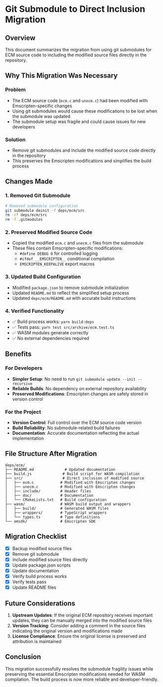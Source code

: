 # Git Submodule to Direct Inclusion Migration

## Overview

This document summarizes the migration from using git submodules for ECM source code to including the modified source files directly in the repository.

## Why This Migration Was Necessary

### Problem
- The ECM source code (`ecm.c` and `unecm.c`) had been modified with Emscripten-specific changes
- Using git submodules would cause these modifications to be lost when the submodule was updated
- The submodule setup was fragile and could cause issues for new developers

### Solution
- Remove git submodules and include the modified source code directly in the repository
- This preserves the Emscripten modifications and simplifies the build process

## Changes Made

### 1. Removed Git Submodule
```bash
# Removed submodule configuration
git submodule deinit -f deps/ecm/src
rm -rf deps/ecm/src
rm -f .gitmodules
```

### 2. Preserved Modified Source Code
- Copied the modified `ecm.c` and `unecm.c` files from the submodule
- These files contain Emscripten-specific modifications:
  - `#define DEBUG 0` for controlled logging
  - `#ifdef __EMSCRIPTEN__` conditional compilation
  - `EMSCRIPTEN_KEEPALIVE` export macros

### 3. Updated Build Configuration
- Modified `package.json` to remove submodule initialization
- Updated `README.md` to reflect the simplified setup process
- Updated `deps/ecm/README.md` with accurate build instructions

### 4. Verified Functionality
- ✅ Build process works: `yarn build:deps`
- ✅ Tests pass: `yarn test src/archive/ecm.test.ts`
- ✅ WASM modules generate correctly
- ✅ No external dependencies required

## Benefits

### For Developers
- **Simpler Setup**: No need to run `git submodule update --init --recursive`
- **Reliable Builds**: No dependency on external repository availability
- **Preserved Modifications**: Emscripten changes are safely stored in version control

### For the Project
- **Version Control**: Full control over the ECM source code version
- **Build Reliability**: No submodule-related build failures
- **Documentation**: Accurate documentation reflecting the actual implementation

## File Structure After Migration

```
deps/ecm/
├── README.md              # Updated documentation
├── build.js              # Build script for WASM compilation
├── src/                  # Direct inclusion of modified source
│   ├── ecm.c            # Modified with Emscripten changes
│   ├── unecm.c          # Modified with Emscripten changes
│   ├── include/         # Header files
│   ├── doc/             # Documentation
│   └── CMakeLists.txt   # Build configuration
├── wasm/                # WASM build output and wrappers
│   ├── build/           # Generated WASM files
│   ├── wrappers/        # TypeScript wrappers
│   └── types.ts         # Type definitions
└── emsdk/               # Emscripten SDK
```

## Migration Checklist

- [x] Backup modified source files
- [x] Remove git submodule
- [x] Include modified source files directly
- [x] Update package.json scripts
- [x] Update documentation
- [x] Verify build process works
- [x] Verify tests pass
- [x] Update README files

## Future Considerations

1. **Upstream Updates**: If the original ECM repository receives important updates, they can be manually merged into the modified source files
2. **Version Tracking**: Consider adding a comment in the source files indicating the original version and modifications made
3. **License Compliance**: Ensure the original license is preserved and attribution is maintained

## Conclusion

This migration successfully resolves the submodule fragility issues while preserving the essential Emscripten modifications needed for WASM compilation. The build process is now more reliable and developer-friendly. 